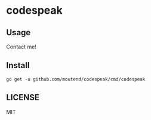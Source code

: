 # codespeak

## Usage

Contact me!

## Install

```console
go get -u github.com/moutend/codespeak/cmd/codespeak
```

## LICENSE

MIT
